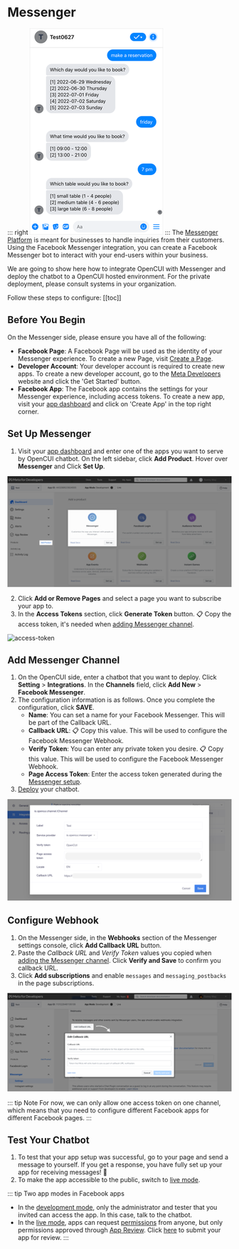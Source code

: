 # Messenger
::: right
![test](/images/channelConfig/messenger/test.png)
:::
The [Messenger Platform](https://developers.facebook.com/docs/messenger-platform/introduction) is meant for businesses to handle inquiries from their customers. Using the Facebook Messenger integration, you can create a Facebook Messenger bot to interact with your end-users within your business. 

We are going to show here how to integrate OpenCUI with Messenger and deploy the chatbot to a OpenCUI hosted environment. For the private deployment, please consult systems in your organization.

Follow these steps to configure:
[[toc]]

## Before You Begin
On the Messenger side, please ensure you have all of the following:
- **Facebook Page**: A Facebook Page will be used as the identity of your Messenger experience. To create a new Page, visit [Create a Page](https://www.facebook.com/pages/create).
- **Developer Account**: Your developer account is required to create new apps. To create a new developer account, go to the [Meta Developers](https://developers.facebook.com/) website and click the 'Get Started' button.
- **Facebook App**: The Facebook app contains the settings for your Messenger experience, including access tokens. To create a new app, visit your [app dashboard](https://developers.facebook.com/apps) and click on 'Create App' in the top right corner.


## Set Up Messenger
1. Visit your [app dashboard](https://developers.facebook.com/apps) and enter one of the apps you want to serve by OpenCUI chatbot. On the left sidebar, click **Add Product**. Hover over **Messenger** and Click **Set Up**.

![add-messenger](/images/channelConfig/messenger/add-messenger.png)

2. Click **Add or Remove Pages** and select a page you want to subscribe your app to.
3. In the **Access Tokens** section, click **Generate Token** button. :clipboard: Copy the access token, it's needed when [adding Messenger channel](#add-messenger-channel).

![access-token](/images/channelConfig/messenger/access-token.png)


## Add Messenger Channel

1. On the OpenCUI side, enter a chatbot that you want to deploy. Click **Setting** > **Integrations**. In the **Channels** field, click **Add New** > **Facebook Messenger**.
2. The configuration information is as follows. Once you complete the configuration, click **SAVE**.
   - **Name**: You can set a name for your Facebook Messenger. This will be part of the Callback URL.
   - **Callback URL**: :clipboard: Copy this value. This will be used to configure the Facebook Messenger Webhook. 
   - **Verify Token**: You can enter any private token you desire. :clipboard: Copy this value. This will be used to configure the Facebook Messenger Webhook. 
   - **Page Access Token**: Enter the access token generated during the [Messenger setup](#set-up-messenger).
3. [Deploy](../platform/deployment.md) your chatbot.

![add-channel](/images/channelConfig/messenger/add-channel.png)


## Configure Webhook
1. On the Messenger side, in the **Webhooks** section of the Messenger settings console, click **Add Callback URL** button.
2. Paste the *Callback URL* and *Verify Token* values you copied when [adding the Messenger channel](#add-messenger-channel). Click **Verify and Save** to confirm you callback URL.
3. Click **Add subscriptions** and enable `messages` and `messaging_postbacks` in the page subscriptions.

![config-webhook](/images/channelConfig/messenger/config-webhook.png)

::: tip Note
For now, we can only allow one access token on one channel, which means that you need to configure different Facebook apps for different Facebook pages.
:::

## Test Your Chatbot

1. To test that your app setup was successful, go to your page and send a message to yourself. If you get a response, you have fully set up your app for receiving messages! :tada:
2. To make the app accessible to the public, switch to [live mode](https://developers.facebook.com/docs/development/build-and-test/app-modes#live-mode).

::: tip Two app modes in Facebook apps
- In the [development mode](https://developers.facebook.com/docs/development/build-and-test/app-modes#development-mode), only the administrator and tester that you invited can access the app. In this case, talk to the chatbot.
- In the [live mode](https://developers.facebook.com/docs/development/build-and-test/app-modes#live-mode), apps can request [permissions](https://developers.facebook.com/docs/permissions/reference) from anyone, but only permissions approved through [App Review](https://developers.facebook.com/docs/app-review). Click [here](https://developers.facebook.com/docs/messenger-platform/app-review/) to submit your app for review.
:::





